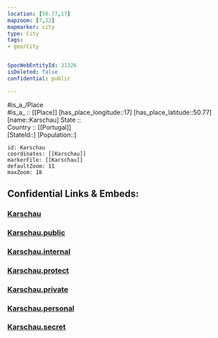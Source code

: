 ```yaml
---
location: [50.77,17] 
mapzoom: [7,12] 
mapmarker: city 
type: City
tags:
- geo/City


SpocWebEntityId: 31326
isDeleted: false
confidential: public

---
```

#is_a_/Place  
#is_a_ :: [[Place]] 
[has_place_longitude::17] 
[has_place_latitude::50.77] 
[name::Karschau] 
State ::  
Country :: [[Portugal]]  
[StateId::] 
[Population::] 



```leaflet
id: Karschau
coordinates: [[Karschau]] 
markerFile: [[Karschau]] 
defaultZoom: 11 
maxZoom: 18
```


## Confidential Links & Embeds: 

### [Karschau](/_Standards/Earth/Continent/Europe/Europe~East/Poland/Provinces~Poland/Lower_Silesian/City/Karschau.md) 

### [Karschau.public](/_public/Earth/Continent/Europe/Europe~East/Poland/Provinces~Poland/Lower_Silesian/City/Karschau.public.md) 

### [Karschau.internal](/_internal/Earth/Continent/Europe/Europe~East/Poland/Provinces~Poland/Lower_Silesian/City/Karschau.internal.md) 

### [Karschau.protect](/_protect/Earth/Continent/Europe/Europe~East/Poland/Provinces~Poland/Lower_Silesian/City/Karschau.protect.md) 

### [Karschau.private](/_private/Earth/Continent/Europe/Europe~East/Poland/Provinces~Poland/Lower_Silesian/City/Karschau.private.md) 

### [Karschau.personal](/_personal/Earth/Continent/Europe/Europe~East/Poland/Provinces~Poland/Lower_Silesian/City/Karschau.personal.md) 

### [Karschau.secret](/_secret/Earth/Continent/Europe/Europe~East/Poland/Provinces~Poland/Lower_Silesian/City/Karschau.secret.md)

